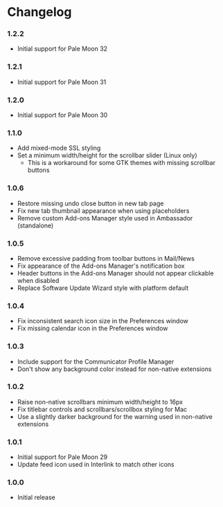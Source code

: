 # Changelog

### 1.2.2
- Initial support for Pale Moon 32

### 1.2.1
- Initial support for Pale Moon 31

### 1.2.0
- Initial support for Pale Moon 30

### 1.1.0
- Add mixed-mode SSL styling
- Set a minimum width/height for the scrollbar slider (Linux only)
  * This is a workaround for some GTK themes with missing scrollbar buttons

### 1.0.6
- Restore missing undo close button in new tab page
- Fix new tab thumbnail appearance when using placeholders
- Remove custom Add-ons Manager style used in Ambassador (standalone)

### 1.0.5
- Remove excessive padding from toolbar buttons in Mail/News
- Fix appearance of the Add-ons Manager's notification box
- Header buttons in the Add-ons Manager should not appear clickable when disabled
- Replace Software Update Wizard style with platform default

### 1.0.4
- Fix inconsistent search icon size in the Preferences window
- Fix missing calendar icon in the Preferences window

### 1.0.3
- Include support for the Communicator Profile Manager
- Don't show any background color instead for non-native extensions

### 1.0.2
- Raise non-native scrollbars minimum width/height to 16px
- Fix titlebar controls and scrollbars/scrollbox styling for Mac
- Use a slightly darker background for the warning used in non-native extensions

### 1.0.1
- Initial support for Pale Moon 29
- Update feed icon used in Interlink to match other icons

### 1.0.0
- Initial release